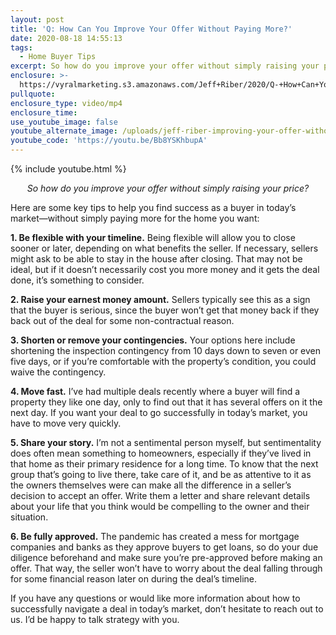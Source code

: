 ```yaml
---
layout: post
title: 'Q: How Can You Improve Your Offer Without Paying More?'
date: 2020-08-18 14:55:13
tags:
  - Home Buyer Tips
excerpt: So how do you improve your offer without simply raising your price?
enclosure: >-
  https://vyralmarketing.s3.amazonaws.com/Jeff+Riber/2020/Q-+How+Can+You+Improve+Your+Offer+Without+Paying+More_.mp4
pullquote:
enclosure_type: video/mp4
enclosure_time:
use_youtube_image: false
youtube_alternate_image: /uploads/jeff-riber-improving-your-offer-without-raising-your-price-yt.jpg
youtube_code: 'https://youtu.be/Bb8YSKhbupA'
---
```


{% include youtube.html %}

<p style="text-align: center;"><em>So how do you improve your offer without simply raising your price?</em></p>

Here are some key tips to help you find success as a buyer in today’s market—without simply paying more for the home you want:

**1\. Be flexible with your timeline.** Being flexible will allow you to close sooner or later, depending on what benefits the seller. If necessary, sellers might ask to be able to stay in the house after closing. That may not be ideal, but if it doesn’t necessarily cost you more money and it gets the deal done, it’s something to consider.

**2\. Raise your earnest money amount.** Sellers typically see this as a sign that the buyer is serious, since the buyer won’t get that money back if they back out of the deal for some non-contractual reason.

**3\. Shorten or remove your contingencies.** Your options here include shortening the inspection contingency from 10 days down to seven or even five days, or if you’re comfortable with the property’s condition, you could waive the contingency.

**4\. Move fast.** I’ve had multiple deals recently where a buyer will find a property they like one day, only to find out that it has several offers on it the next day. If you want your deal to go successfully in today’s market, you have to move very quickly.&nbsp;

**5\. Share your story.** I’m not a sentimental person myself, but sentimentality does often mean something to homeowners, especially if they’ve lived in that home as their primary residence for a long time. To know that the next group that’s going to live there, take care of it, and be as attentive to it as the owners themselves were can make all the difference in a seller’s decision to accept an offer. Write them a letter and share relevant details about your life that you think would be compelling to the owner and their situation.

**6\. Be fully approved.** The pandemic has created a mess for mortgage companies and banks as they approve buyers to get loans, so do your due diligence beforehand and make sure you’re pre-approved before making an offer. That way, the seller won’t have to worry about the deal falling through for some financial reason later on during the deal’s timeline.

If you have any questions or would like more information about how to successfully navigate a deal in today’s market, don’t hesitate to reach out to us. I’d be happy to talk strategy with you.